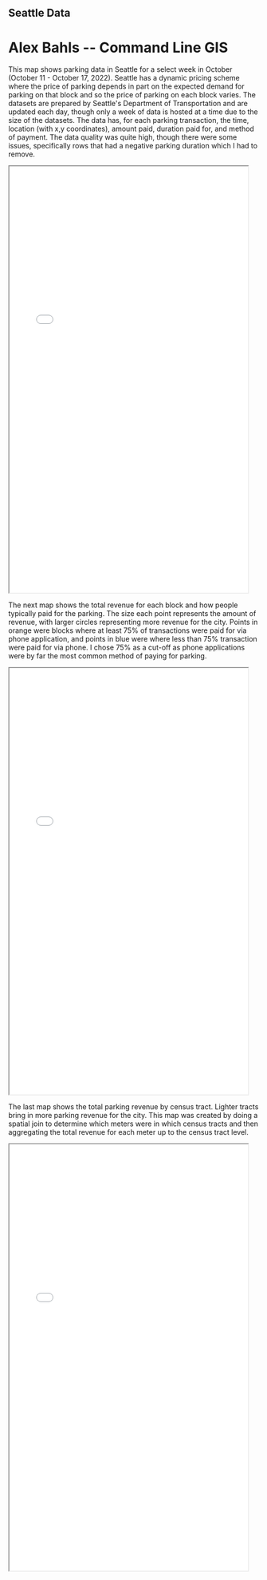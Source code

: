 ## Seattle Data
# Alex Bahls -- Command Line GIS

This map shows parking data in Seattle for a select week in October (October 11 - October 17, 2022). Seattle has a dynamic pricing scheme where the price of parking depends in part on the expected demand for parking on that block and so the price of parking on each block varies.  The datasets are prepared by Seattle's Department of Transportation and are updated each day, though only a week of data is hosted at a time due to the size of the datasets. The data has, for each parking transaction, the time, location (with x,y coordinates), amount paid, duration paid for, and method of payment. The data quality was quite high, though there were some issues, specifically rows that had a negative parking duration which I had to remove. 

<iframe src="seattle_parking_final_2.html" height="855" width="95%"></iframe> 

The next map shows the total revenue for each block and how people typically paid for the parking. The size each point represents the amount of revenue, with larger circles representing more revenue for the city. Points in orange were blocks where at least 75% of transactions were paid for via phone application, and points in blue were where less than 75% transaction were paid for via phone. I chose 75% as a cut-off as phone applications were by far the most common method of paying for parking.

<iframe src="Parking_map_1_Ill_map.png" height="855" width="95%"></iframe> 

The last map shows the total parking revenue by census tract. Lighter tracts bring in more parking revenue for the city. This map was created by doing a spatial join to determine which meters were in which census tracts and then aggregating the total revenue for each meter up to the census tract level. 

<iframe src="Parking_map_2.png" height="855" width="95%"></iframe> 
